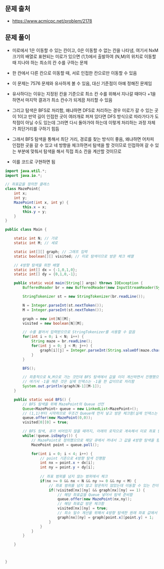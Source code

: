 ## 문제 출처
- https://www.acmicpc.net/problem/2178

## 문제 풀이
- 미로에서 1은 이동할 수 있는 칸이고, 0은 이동할 수 없는 칸을 나타냄, 여기서 NxM 크기의 배열로 표현되는 미로가 있으면 (1,1)에서 출발하여 (N,M)의 위치로 이동할 때 지나야 하는 최소의 칸 수를 구하는 문제

- 한 칸에서 다른 칸으로 이동할 때, 서로 인접한 칸으로만 이동할 수 있음

- 이 문제는 7576 문제와 유사하게 볼 수 있음, 대신 기준점이 아예 정해진 문제임

- 유사하다는 이유는 지정된 칸을 기준으로 최소 칸 수를 위해서 지나갈 때마다 +1을 하면서 마지막 결과가 최소 칸수가 되게끔 처리할 수 있음

- 그리고 탐색은 BFS로 처리함, 왜냐하면 DFS로 처리하는 경우 미로가 갈 수 있는 곳이 1이고 만약 길이 인접한 곳이 여러개로 퍼져 있다면 DFS 방식으로 따라가다가 도착점이 아닐 수도 있는데 그러면 다시 돌아가야 하는데 이렇게 처리하는 과정 자체가 최단거리를 구하기 힘듬

- 그래서 BFS 탐색을 통해서 최단 거리, 경로를 찾는 방식이 좋음, 왜냐하면 어차피 인접한 곳을 갈 수 있고 네 방향을 체크하면서 탐색을 할 것이므로 인접하여 갈 수 있는 부분에 맞춰서 탐색을 해서 직접 최소 칸을 계산할 것이므로

- 이를 코드로 구현하면 됨

```java
import java.util.*;
import java.io.*;

// 좌표값을 정의한 클래스
class MazePoint{
    int x;
    int y;
    MazePoint(int x, int y) {
        this.x = x;
        this.y = y;
    }
}

public class Main {

    static int N; // 가로
    static int M; // 세로

    static int[][] graph; // 그래프 입력
    static boolean[][] visited; // 미로 탐색이므로 방문 체크 배열

    // 4방향 탐색을 위한 배열
    static int[] dx = {-1,0,1,0};
    static int[] dy = {0,1,0,-1};

    public static void main(String[] args) throws IOException {
        BufferedReader br = new BufferedReader(new InputStreamReader(System.in));

        StringTokenizer st = new StringTokenizer(br.readLine());

        N = Integer.parseInt(st.nextToken());
        M = Integer.parseInt(st.nextToken());

        graph = new int[N][M];
        visited = new boolean[N][M];

        // 수를 붙어서 입력받으므로 StringTokenizer를 사용할 수 없음
        for(int i = 0; i < N; i++) {
            String maze = br.readLine();
            for(int j = 0; j < M; j++) {
                graph[i][j] = Integer.parseInt(String.valueOf(maze.charAt(j)));
            }
        }

        BFS();

        // 최종적으로 N,M으로 가는 것인데 BFS 탐색에서 값을 이미 계산하면서 진행했으므로 N,M 좌표 값이 곧 최소 일 수 임
        // 여기서 -1을 해준 것은 실제 인덱스는 -1을 한 값이므로 처리함
        System.out.println(graph[N-1][M-1]);
    }

    public static void BFS() {
        // BFS 탐색을 위해 MazePoint의 Queue 선언
        Queue<MazePoint> queue = new LinkedList<MazePoint>();
        // (1,1)부터 시작하므로 무조건 Queue에 먼저 넣고 방문 체크함(실제 인덱스는 0,0이므로 0,0으로 계산)
        queue.offer(new MazePoint(0,0));
        visited[0][0] = true;

        // BFS 탐색, 큐가 비어있지 않을 때까지, 아래의 로직으로 계속해서 미로 좌표 탐색함
        while(!queue.isEmpty()) {
            // MazePoint로 정의했으므로 해당 큐에서 꺼내서 그 값을 4방향 탐색을 함
            MazePoint point = queue.poll();

            for(int i = 0; i < 4; i++) {
                // point 기준으로 4방향 탐색 진행함
                int nx = point.x + dx[i];
                int ny = point.y + dy[i];
                
                // 좌표 범위를 넘지 않는 범위에서 체크 
                if(nx >= 0 && nx < N && ny >= 0 && ny < M) {
                    // 좌표 범위를 넘지 않고 방문하지 않았는데 이동할 수 있는 칸이라면
                    if(!visited[nx][ny] && graph[nx][ny] == 1) {
                        // 해당 좌표값을 Queue 넣어서 탐색 준비함
                        queue.offer(new MazePoint(nx,ny));
                        // 해당 좌표값 방문 체크함
                        visited[nx][ny] = true;
                        // 최소 일수 계산을 위해서 4방향 탐색한 원래 좌표 값에서 해당 좌표의 +1을 더함
                        graph[nx][ny] = graph[point.x][point.y] + 1;
                    }
                }
            }
        }

    }



}
```